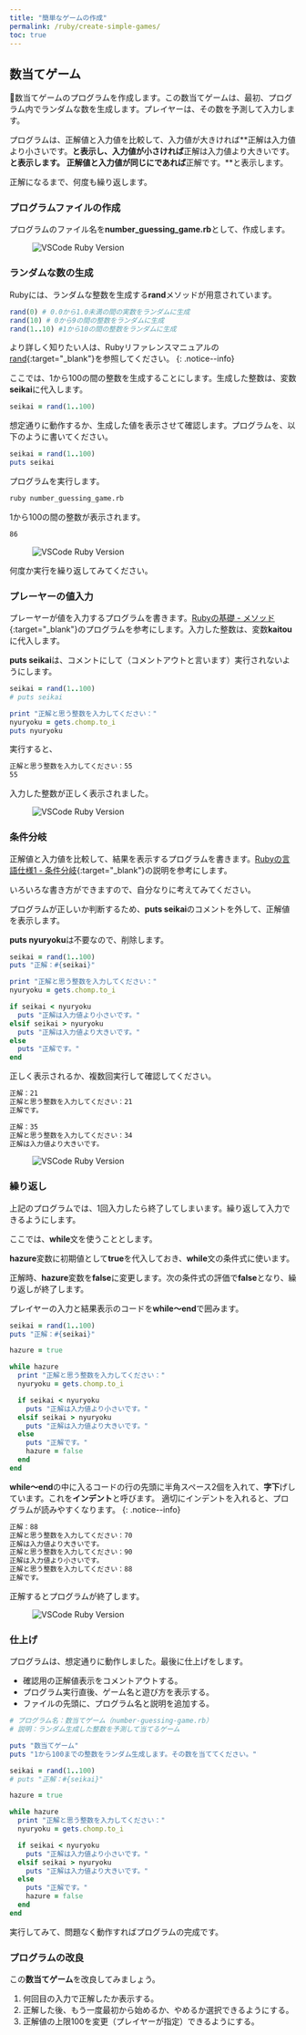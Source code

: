 ```yaml
---
title: "簡単なゲームの作成"
permalink: /ruby/create-simple-games/
toc: true
---
```

## 数当てゲーム
数当てゲームのプログラムを作成します。この数当てゲームは、最初、プログラム内でランダムな数を生成します。プレイヤーは、その数を予測して入力します。

プログラムは、正解値と入力値を比較して、入力値が大きければ**正解は入力値より小さいです。**と表示し、入力値が小さければ**正解は入力値より大きいです。**と表示します。
正解値と入力値が同じにであれば**正解です。**と表示します。

正解になるまで、何度も繰り返します。

### プログラムファイルの作成
プログラムのファイル名を**number_guessing_game.rb**として、作成します。

<figure>
  <img src="{{ '/assets/images/ruby/06/create-file.png' | relative_url }}" alt="VSCode Ruby Version">
</figure>

### ランダムな数の生成
Rubyには、ランダムな整数を生成する**rand**メソッドが用意されています。

```ruby
rand(0) # 0.0から1.0未満の間の実数をランダムに生成
rand(10) # 0から9の間の整数をランダムに生成
rand(1..10) #1から10の間の整数をランダムに生成
```

より詳しく知りたい人は、Rubyリファレンスマニュアルの[rand](https://docs.ruby-lang.org/ja/2.7.0/class/Kernel.html#M_RAND){:target="_blank"}を参照してください。
{: .notice--info}

ここでは、1から100の間の整数を生成することにします。生成した整数は、変数**seikai**に代入します。

```ruby
seikai = rand(1..100)
```

想定通りに動作するか、生成した値を表示させて確認します。プログラムを、以下のように書いてください。

```ruby
seikai = rand(1..100)
puts seikai
```

プログラムを実行します。

```bash
ruby number_guessing_game.rb
```

1から100の間の整数が表示されます。

```bash
86
```

<figure>
  <img src="{{ '/assets/images/ruby/06/rand.png' | relative_url }}" alt="VSCode Ruby Version">
</figure>

何度か実行を繰り返してみてください。

### プレーヤーの値入力
プレーヤーが値を入力するプログラムを書きます。[Rubyの基礎 - メソッド](/archives/ruby/ruby-basics/#%E3%83%A1%E3%82%BD%E3%83%83%E3%83%89){:target="_blank"}のプログラムを参考にします。入力した整数は、変数**kaitou**に代入します。

**puts seikai**は、コメントにして（コメントアウトと言います）実行されないようにします。

```ruby
seikai = rand(1..100)
# puts seikai

print "正解と思う整数を入力してください："
nyuryoku = gets.chomp.to_i
puts nyuryoku
```

実行すると、
```bash
正解と思う整数を入力してください：55
55
```
入力した整数が正しく表示されました。

<figure>
  <img src="{{ '/assets/images/ruby/06/input.png' | relative_url }}" alt="VSCode Ruby Version">
</figure>

### 条件分岐
正解値と入力値を比較して、結果を表示するプログラムを書きます。[Rubyの言語仕様1 - 条件分岐](/archives/ruby/ruby-spec1/#%E6%9D%A1%E4%BB%B6%E5%88%86%E5%B2%90){:target="_blank"}の説明を参考にします。

いろいろな書き方ができますので、自分なりに考えてみてください。

プログラムが正しいか判断するため、**puts seikai**のコメントを外して、正解値を表示します。

**puts nyuryoku**は不要なので、削除します。

```ruby
seikai = rand(1..100)
puts "正解：#{seikai}"

print "正解と思う整数を入力してください："
nyuryoku = gets.chomp.to_i

if seikai < nyuryoku
  puts "正解は入力値より小さいです。"
elsif seikai > nyuryoku
  puts "正解は入力値より大きいです。"
else
  puts "正解です。"
end
```

正しく表示されるか、複数回実行して確認してください。

```bash
正解：21
正解と思う整数を入力してください：21
正解です。

正解：35
正解と思う整数を入力してください：34
正解は入力値より大きいです。
```

<figure>
  <img src="{{ '/assets/images/ruby/06/condition.png' | relative_url }}" alt="VSCode Ruby Version">
</figure>

### 繰り返し
上記のプログラムでは、1回入力したら終了してしまいます。繰り返して入力できるようにします。

ここでは、**while**文を使うこととします。

**hazure**変数に初期値として**true**を代入しておき、**while**文の条件式に使います。

正解時、**hazure**変数を**false**に変更します。次の条件式の評価で**false**となり、繰り返しが終了します。

プレイヤーの入力と結果表示のコードを**while〜end**で囲みます。

```ruby
seikai = rand(1..100)
puts "正解：#{seikai}"

hazure = true

while hazure
  print "正解と思う整数を入力してください："
  nyuryoku = gets.chomp.to_i

  if seikai < nyuryoku
    puts "正解は入力値より小さいです。"
  elsif seikai > nyuryoku
    puts "正解は入力値より大きいです。"
  else
    puts "正解です。"
    hazure = false
  end
end
```

**while〜end**の中に入るコードの行の先頭に半角スペース2個を入れて、**字下**げしています。これを**インデント**と呼びます。
適切にインデントを入れると、プログラムが読みやすくなります。
{: .notice--info}

```bash
正解：88
正解と思う整数を入力してください：70
正解は入力値より大きいです。
正解と思う整数を入力してください：90
正解は入力値より小さいです。
正解と思う整数を入力してください：88
正解です。
```

正解するとプログラムが終了します。

<figure>
  <img src="{{ '/assets/images/ruby/06/loop.png' | relative_url }}" alt="VSCode Ruby Version">
</figure>

### 仕上げ
プログラムは、想定通りに動作しました。最後に仕上げをします。

- 確認用の正解値表示をコメントアウトする。
- プログラム実行直後、ゲーム名と遊び方を表示する。
- ファイルの先頭に、プログラム名と説明を追加する。

```ruby
# プログラム名：数当てゲーム（number-guessing-game.rb）
# 説明：ランダム生成した整数を予測して当てるゲーム

puts "数当てゲーム"
puts "1から100までの整数をランダム生成します。その数を当ててください。"

seikai = rand(1..100)
# puts "正解：#{seikai}"

hazure = true

while hazure
  print "正解と思う整数を入力してください："
  nyuryoku = gets.chomp.to_i

  if seikai < nyuryoku
    puts "正解は入力値より小さいです。"
  elsif seikai > nyuryoku
    puts "正解は入力値より大きいです。"
  else
    puts "正解です。"
    hazure = false
  end
end
```

実行してみて、問題なく動作すればプログラムの完成です。

### プログラムの改良
この**数当てゲーム**を改良してみましょう。

1. 何回目の入力で正解したか表示する。
2. 正解した後、もう一度最初から始めるか、やめるか選択できるようにする。
3. 正解値の上限100を変更（プレイヤーが指定）できるようにする。
